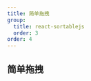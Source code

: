 ```yaml
---
title: 简单拖拽
group:
  title: react-sortablejs
  order: 3
order: 4
---
```


## 简单拖拽

<code src="./demos/SimpleList/index.tsx"></code>
